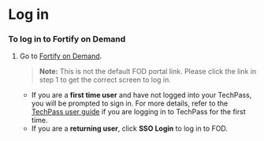 # Log in

### To log in to Fortify on Demand  

1. Go to [Fortify on Demand](https://sgp.fortify.com/SSO/Login/29d42bb5-8a46-4d25-9da3-d3c71b52035e). 

    > **Note:** This is not the default FOD portal link. Please click the link in step 1 to get the correct screen to log in.  
    - If you are a **first time user** and have not logged into your TechPass, you will be prompted to sign in. For more details, refer to the [TechPass user guide](https://docs.developer.tech.gov.sg/docs/techpass-user-guide) if you are logging in to TechPass for the first time. 
    - If you are a **returning user**, click **SSO Login** to log in to FOD. 

<!--
1. Enter your username and password. 
1. Authenticate and approve your TechPass login using your Microsoft authenticator app with your SG Govt M365 profile.  
    After you have authenticated, you will be redirected to your Fortify on Demand dashboard.
-->
